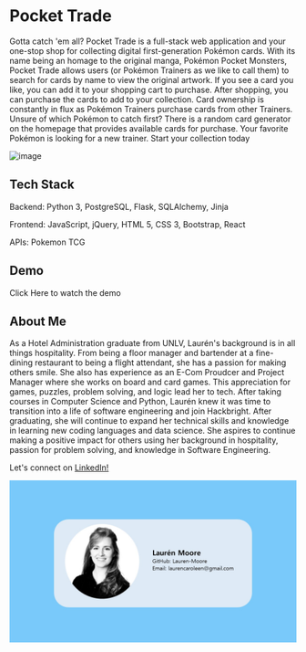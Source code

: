 # Pocket Trade 

Gotta catch 'em all? Pocket Trade is a full-stack web application and your one-stop shop for collecting digital first-generation Pokémon cards. With its name being an homage to the original manga, Pokémon Pocket Monsters, Pocket Trade allows users (or Pokémon Trainers as we like to call them) to search for cards by name to view the original artwork. If you see a card you like, you can add it to your shopping cart to purchase. After shopping, you can purchase the cards to add to your collection. Card ownership is constantly in flux as Pokémon Trainers purchase cards from other Trainers. Unsure of which Pokémon to catch first? There is a random card generator on the homepage that provides available cards for purchase. Your favorite Pokémon is looking for a new trainer. Start your collection today

![image](https://user-images.githubusercontent.com/91762225/158905571-03ab001e-34f9-4baf-8a9b-38772d82f810.png)


## Tech Stack

Backend: Python 3, PostgreSQL, Flask, SQLAlchemy, Jinja

Frontend: JavaScript, jQuery, HTML 5, CSS 3, Bootstrap, React

APIs: Pokemon TCG


## Demo
Click Here to watch the demo

## About Me

As a Hotel Administration graduate from UNLV, Laurén's background is in all things hospitality. From being a floor manager and bartender at a fine-dining restaurant to being a flight attendant, she has a passion for making others smile. She also has experience as an E-Com Proudcer and Project Manager where she works on board and card games. This appreciation for games, puzzles, problem solving, and logic lead her to tech. After taking courses in Computer Science and Python, Laurén knew it was time to transition into a life of software engineering and join Hackbright. After graduating, she will continue to expand her technical skills and knowledge in learning new coding languages and data science. She aspires to continue making a positive impact for others using her background in hospitality, passion for problem solving, and knowledge in Software Engineering. 

Let's connect on [LinkedIn!](https://www.linkedin.com/in/laurencaroleen/)

![image](/static/img/Business_card.jpg)